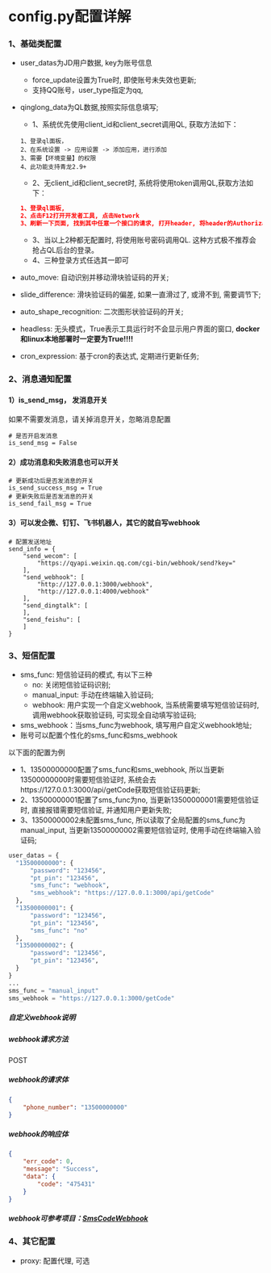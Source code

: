 # config.py配置详解

### 1、基础类配置
- user_datas为JD用户数据, key为账号信息
  - force_update设置为True时, 即使账号未失效也更新;
  - 支持QQ账号，user_type指定为qq, 
- qinglong_data为QL数据,按照实际信息填写;
  - 1、系统优先使用client_id和client_secret调用QL, 获取方法如下：
  ```commandline
  1、登录ql面板，
  2、在系统设置 -> 应用设置 -> 添加应用，进行添加
  3、需要【环境变量】的权限
  4、此功能支持青龙2.9+
  ```
  - 2、无client_id和client_secret时, 系统将使用token调用QL,获取方法如下：
  ```json
  1、登录ql面板,
  2、点击F12打开开发者工具, 点击Network
  3、刷新一下页面, 找到其中任意一个接口的请求, 打开header, 将header的Authorization的值填入。
  ```
  - 3、当以上2种都无配置时, 将使用账号密码调用QL. 这种方式极不推荐会抢占QL后台的登录。
  - 4、三种登录方式任选其一即可

- auto_move: 自动识别并移动滑块验证码的开关;
- slide_difference: 滑块验证码的偏差, 如果一直滑过了, 或滑不到, 需要调节下;
- auto_shape_recognition: 二次图形状验证码的开关;
- headless: 无头模式，True表示工具运行时不会显示用户界面的窗口, **docker和linux本地部署时一定要为True!!!!**
- cron_expression: 基于cron的表达式, 定期进行更新任务;

### 2、消息通知配置
#### 1）is_send_msg， 发消息开关
如果不需要发消息，请关掉消息开关，忽略消息配置
```commandline
# 是否开启发消息
is_send_msg = False
```
#### 2）成功消息和失败消息也可以开关
```commandline
# 更新成功后是否发消息的开关
is_send_success_msg = True
# 更新失败后是否发消息的开关
is_send_fail_msg = True
```

#### 3）可以发企微、钉钉、飞书机器人，其它的就自写webhook
```commandline
# 配置发送地址
send_info = {
    "send_wecom": [
        "https://qyapi.weixin.qq.com/cgi-bin/webhook/send?key="
    ],
    "send_webhook": [
        "http://127.0.0.1:3000/webhook",
        "http://127.0.0.1:4000/webhook"
    ],
    "send_dingtalk": [
    ],
    "send_feishu": [
    ]
}
```

### 3、短信配置
- sms_func: 短信验证码的模式, 有以下三种
  - no: 关闭短信验证码识别;
  - manual_input: 手动在终端输入验证码;
  - webhook: 用户实现一个自定义webhook, 当系统需要填写短信验证码时, 调用webhook获取验证码, 可实现全自动填写验证码;
- sms_webhook：当sms_func为webhook, 填写用户自定义webhook地址;
- 账号可以配置个性化的sms_func和sms_webhook

以下面的配置为例
- 1、13500000000配置了sms_func和sms_webhook, 所以当更新13500000000时需要短信验证时, 系统会去https://127.0.0.1:3000/api/getCode获取短信验证码更新; 
- 2、13500000001配置了sms_func为no, 当更新13500000001需要短信验证时, 直接报错需要短信验证, 并通知用户更新失败; 
- 3、13500000002未配置sms_func, 所以读取了全局配置的sms_func为manual_input, 当更新13500000002需要短信验证时, 使用手动在终端输入验证码;
```python
user_datas = {
  "13500000000": {
      "password": "123456",
      "pt_pin": "123456",
      "sms_func": "webhook",
      "sms_webhook": "https://127.0.0.1:3000/api/getCode"
  },
  "13500000001": {
      "password": "123456",
      "pt_pin": "123456",
      "sms_func": "no"
  },
  "13500000002": {
      "password": "123456",
      "pt_pin": "123456",
  }
}
...
sms_func = "manual_input"
sms_webhook = "https://127.0.0.1:3000/getCode"
```

##### 自定义webhook说明

##### webhook请求方法
POST

##### webhook的请求体
```json
{
    "phone_number": "13500000000"
}
```

##### webhook的响应体
```json
{
    "err_code": 0,
    "message": "Success",
    "data": {
        "code": "475431"
    }
}
```

##### webhook可参考项目：[SmsCodeWebhook](https://github.com/icepage/SmsCodeWebhook)


### 4、其它配置
- proxy: 配置代理, 可选

